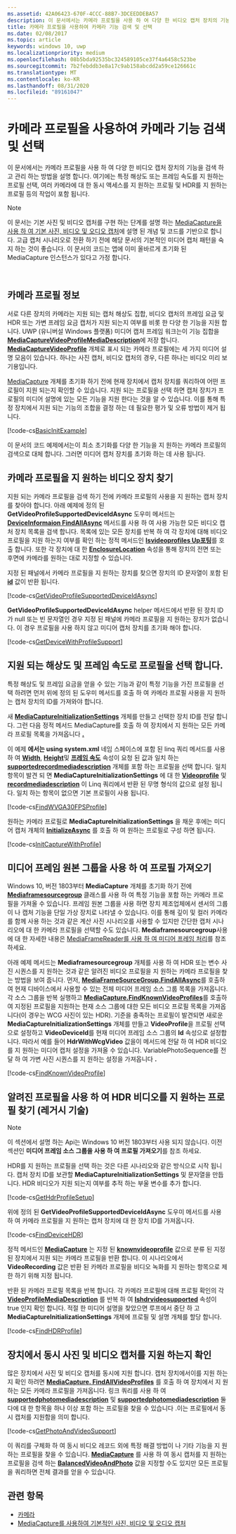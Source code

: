 ```yaml
---
ms.assetid: 42A06423-670F-4CCC-88B7-3DCEEDDEBA57
description: 이 문서에서는 카메라 프로필을 사용 하 여 다양 한 비디오 캡처 장치의 기능을 검색 하 고 관리 하는 방법을 설명 합니다. 여기에는 특정 해상도 또는 프레임 속도를 지 원하는 프로필 선택, 여러 카메라에 대 한 동시 액세스를 지 원하는 프로필 및 HDR를 지 원하는 프로필 등의 작업이 포함 됩니다.
title: 카메라 프로필을 사용하여 카메라 기능 검색 및 선택
ms.date: 02/08/2017
ms.topic: article
keywords: windows 10, uwp
ms.localizationpriority: medium
ms.openlocfilehash: 08b5bda92535bc324589105ce37f4a6458c523be
ms.sourcegitcommit: 7b2febddb3e8a17c9ab158abcdd2a59ce126661c
ms.translationtype: MT
ms.contentlocale: ko-KR
ms.lasthandoff: 08/31/2020
ms.locfileid: "89161047"
---
```

# <a name="discover-and-select-camera-capabilities-with-camera-profiles"></a>카메라 프로필을 사용하여 카메라 기능 검색 및 선택



이 문서에서는 카메라 프로필을 사용 하 여 다양 한 비디오 캡처 장치의 기능을 검색 하 고 관리 하는 방법을 설명 합니다. 여기에는 특정 해상도 또는 프레임 속도를 지 원하는 프로필 선택, 여러 카메라에 대 한 동시 액세스를 지 원하는 프로필 및 HDR를 지 원하는 프로필 등의 작업이 포함 됩니다.

> [!NOTE] 
> 이 문서는 기본 사진 및 비디오 캡처를 구현 하는 단계를 설명 하는 [MediaCapture을 사용 하 여 기본 사진, 비디오 및 오디오 캡처](basic-photo-video-and-audio-capture-with-MediaCapture.md)에 설명 된 개념 및 코드를 기반으로 합니다. 고급 캡처 시나리오로 전환 하기 전에 해당 문서의 기본적인 미디어 캡처 패턴을 숙지 하는 것이 좋습니다. 이 문서의 코드는 앱에 이미 올바르게 초기화 된 MediaCapture 인스턴스가 있다고 가정 합니다.

 

## <a name="about-camera-profiles"></a>카메라 프로필 정보

서로 다른 장치의 카메라는 지원 되는 캡처 해상도 집합, 비디오 캡처의 프레임 요금 및 HDR 또는 가변 프레임 요금 캡처가 지원 되는지 여부를 비롯 한 다양 한 기능을 지원 합니다. UWP (유니버설 Windows 플랫폼) 미디어 캡처 프레임 워크는이 기능 집합을 [**MediaCaptureVideoProfileMediaDescription**](/uwp/api/Windows.Media.Capture.MediaCaptureVideoProfileMediaDescription)에 저장 합니다. [**MediaCaptureVideoProfile**](/uwp/api/Windows.Media.Capture.MediaCaptureVideoProfile) 개체로 표시 되는 카메라 프로필에는 세 가지 미디어 설명 모음이 있습니다. 하나는 사진 캡처, 비디오 캡처의 경우, 다른 하나는 비디오 미리 보기용입니다.

[MediaCapture](./index.md) 개체를 초기화 하기 전에 현재 장치에서 캡처 장치를 쿼리하여 어떤 프로필이 지원 되는지 확인할 수 있습니다. 지원 되는 프로필을 선택 하면 캡처 장치가 프로필의 미디어 설명에 있는 모든 기능을 지원 한다는 것을 알 수 있습니다. 이를 통해 특정 장치에서 지원 되는 기능의 조합을 결정 하는 데 필요한 평가 및 오류 방법이 제거 됩니다.

[!code-cs[BasicInitExample](./code/BasicMediaCaptureWin10/cs/MainPage.xaml.cs#SnippetBasicInitExample)]

이 문서의 코드 예제에서는이 최소 초기화를 다양 한 기능을 지 원하는 카메라 프로필의 검색으로 대체 합니다. 그러면 미디어 캡처 장치를 초기화 하는 데 사용 됩니다.

## <a name="find-a-video-device-that-supports-camera-profiles"></a>카메라 프로필을 지 원하는 비디오 장치 찾기

지원 되는 카메라 프로필을 검색 하기 전에 카메라 프로필의 사용을 지 원하는 캡처 장치를 찾아야 합니다. 아래 예제에 정의 된 **GetVideoProfileSupportedDeviceIdAsync** 도우미 메서드는 [**DeviceInformaion FindAllAsync**](/uwp/api/windows.devices.enumeration.deviceinformation.findallasync) 메서드를 사용 하 여 사용 가능한 모든 비디오 캡처 장치 목록을 검색 합니다. 목록에 있는 모든 장치를 반복 하 여 각 장치에 대해 비디오 프로필을 지원 하는지 여부를 확인 하는 정적 메서드인 [**Isvideoprofiles Up포팅**](/uwp/api/windows.media.capture.mediacapture.isvideoprofilesupported)를 호출 합니다. 또한 각 장치에 대 한 [**EnclosureLocation**](/uwp/api/windows.devices.enumeration.enclosurelocation.panel) 속성을 통해 장치의 전면 또는 후면에 카메라를 원하는 대로 지정할 수 있습니다.

지정 된 패널에서 카메라 프로필을 지 원하는 장치를 찾으면 장치의 ID 문자열이 포함 된 [**id**](/uwp/api/windows.devices.enumeration.deviceinformation.id) 값이 반환 됩니다.

[!code-cs[GetVideoProfileSupportedDeviceIdAsync](./code/BasicMediaCaptureWin10/cs/MainPage.xaml.cs#SnippetGetVideoProfileSupportedDeviceIdAsync)]

**GetVideoProfileSupportedDeviceIdAsync** helper 메서드에서 반환 된 장치 ID가 null 또는 빈 문자열인 경우 지정 된 패널에 카메라 프로필을 지 원하는 장치가 없습니다. 이 경우 프로필을 사용 하지 않고 미디어 캡처 장치를 초기화 해야 합니다.

[!code-cs[GetDeviceWithProfileSupport](./code/BasicMediaCaptureWin10/cs/MainPage.xaml.cs#SnippetGetDeviceWithProfileSupport)]

## <a name="select-a-profile-based-on-supported-resolution-and-frame-rate"></a>지원 되는 해상도 및 프레임 속도로 프로필을 선택 합니다.

특정 해상도 및 프레임 요금을 얻을 수 있는 기능과 같이 특정 기능을 가진 프로필을 선택 하려면 먼저 위에 정의 된 도우미 메서드를 호출 하 여 카메라 프로필 사용을 지 원하는 캡처 장치의 ID를 가져와야 합니다.

새 [**MediaCaptureInitializationSettings**](/uwp/api/Windows.Media.Capture.MediaCaptureInitializationSettings) 개체를 만들고 선택한 장치 ID를 전달 합니다. 그런 다음 정적 메서드 MediaCapture를 호출 하 여 장치에서 지 원하는 모든 카메라 프로필 목록을 가져옵니다 [**.**](/uwp/api/windows.media.capture.mediacapture.findallvideoprofiles)

이 예제 **에서는 using system.xml** 네임 스페이스에 포함 된 linq 쿼리 메서드를 사용 하 여 [**Width**](/uwp/api/windows.media.capture.mediacapturevideoprofilemediadescription.width), [**Height**](/uwp/api/windows.media.capture.mediacapturevideoprofilemediadescription.height)및 [**프레임 속도**](/uwp/api/windows.media.capture.mediacapturevideoprofilemediadescription.framerate) 속성이 요청 된 값과 일치 하는 [**supportedrecordmediadescription**](/uwp/api/windows.media.capture.mediacapturevideoprofile.supportedrecordmediadescription) 개체를 포함 하는 프로필을 선택 합니다. 일치 항목이 발견 되 면 **MediaCaptureInitializationSettings** 에 대 한 [**Videoprofile**](/uwp/api/windows.media.capture.mediacaptureinitializationsettings.videoprofile) 및 [**recordmediadescription**](/uwp/api/windows.media.capture.mediacaptureinitializationsettings.recordmediadescription) 이 Linq 쿼리에서 반환 된 무명 형식의 값으로 설정 됩니다. 일치 하는 항목이 없으면 기본 프로필이 사용 됩니다.

[!code-cs[FindWVGA30FPSProfile](./code/BasicMediaCaptureWin10/cs/MainPage.xaml.cs#SnippetFindWVGA30FPSProfile)]

원하는 카메라 프로필로 **MediaCaptureInitializationSettings** 을 채운 후에는 미디어 캡처 개체의 [**InitializeAsync**](/uwp/api/windows.media.capture.mediacapture.initializeasync) 를 호출 하 여 원하는 프로필로 구성 하면 됩니다.

[!code-cs[InitCaptureWithProfile](./code/BasicMediaCaptureWin10/cs/MainPage.xaml.cs#SnippetInitCaptureWithProfile)]

## <a name="use-media-frame-source-groups-to-get-profiles"></a>미디어 프레임 원본 그룹을 사용 하 여 프로필 가져오기

Windows 10, 버전 1803부터 **MediaCapture** 개체를 초기화 하기 전에 [**Mediaframesourcegroup**](/uwp/api/windows.media.capture.frames.mediaframesourcegroup) 클래스를 사용 하 여 특정 기능을 포함 하는 카메라 프로필을 가져올 수 있습니다. 프레임 원본 그룹을 사용 하면 장치 제조업체에서 센서의 그룹이 나 캡처 기능을 단일 가상 장치로 나타낼 수 있습니다. 이를 통해 깊이 및 컬러 카메라를 함께 사용 하는 것과 같은 계산 사진 시나리오를 사용할 수 있지만 간단한 캡처 시나리오에 대 한 카메라 프로필을 선택할 수도 있습니다. **Mediaframesourcegroup**사용에 대 한 자세한 내용은 [MediaFrameReader를 사용 하 여 미디어 프레임 처리](process-media-frames-with-mediaframereader.md)를 참조 하세요.

아래 예제 메서드는 **Mediaframesourcegroup** 개체를 사용 하 여 HDR 또는 변수 사진 시퀀스를 지 원하는 것과 같은 알려진 비디오 프로필을 지 원하는 카메라 프로필을 찾는 방법을 보여 줍니다. 먼저, [**MediaFrameSourceGroup.FindAllAsync**](/uwp/api/windows.media.capture.frames.mediaframesourcegroup.findallasync)를 호출하여 현재 디바이스에서 사용할 수 있는 전체 미디어 프레임 소스 그룹 목록을 가져옵니다. 각 소스 그룹을 반복 실행하고 [**MediaCapture.FindKnownVideoProfiles**](/uwp/api/windows.media.capture.mediacapture.findknownvideoprofiles)를 호출하여 지정된 프로필을 지원하는 현재 소스 그룹에 대한 모든 비디오 프로필 목록을 가져옵니다(이 경우는 WCG 사진이 있는 HDR). 기준을 충족하는 프로필이 발견되면 새로운 **MediaCaptureInitializationSettings** 개체를 만들고 **VideoProfile**을 프로필 선택으로 설정하고  **VideoDeviceId**를 현재 미디어 프레임 소스 그룹의 **Id** 속성으로 설정합니다. 따라서 예를 들어 **HdrWithWcgVideo** 값을이 메서드에 전달 하 여 HDR 비디오를 지 원하는 미디어 캡처 설정을 가져올 수 있습니다. VariablePhotoSequence를 전달 하 여 가변 사진 시퀀스를 지 원하는 설정을 가져옵니다 **.**

 [!code-cs[FindKnownVideoProfile](./code/BasicMediaCaptureWin10/cs/MainPage.xaml.cs#SnippetFindKnownVideoProfile)]

## <a name="use-known-profiles-to-find-a-profile-that-supports-hdr-video-legacy-technique"></a>알려진 프로필을 사용 하 여 HDR 비디오를 지 원하는 프로필 찾기 (레거시 기술)

> [!NOTE] 
> 이 섹션에서 설명 하는 Api는 Windows 10 버전 1803부터 사용 되지 않습니다. 이전 섹션인 **미디어 프레임 소스 그룹을 사용 하 여 프로필 가져오기**를 참조 하세요.

HDR를 지 원하는 프로필을 선택 하는 것은 다른 시나리오와 같은 방식으로 시작 됩니다. 캡처 장치 ID를 보관할 **MediaCaptureInitializationSettings** 및 문자열을 만듭니다. HDR 비디오가 지원 되는지 여부를 추적 하는 부울 변수를 추가 합니다.

[!code-cs[GetHdrProfileSetup](./code/BasicMediaCaptureWin10/cs/MainPage.xaml.cs#SnippetGetHdrProfileSetup)]

위에 정의 된 **GetVideoProfileSupportedDeviceIdAsync** 도우미 메서드를 사용 하 여 카메라 프로필을 지 원하는 캡처 장치에 대 한 장치 ID를 가져옵니다.

[!code-cs[FindDeviceHDR](./code/BasicMediaCaptureWin10/cs/MainPage.xaml.cs#SnippetFindDeviceHDR)]

정적 메서드인 [**MediaCapture**](/uwp/api/windows.media.capture.mediacapture.findknownvideoprofiles) 는 지정 된 [**knownvideoprofile**](/uwp/api/Windows.Media.Capture.KnownVideoProfile) 값으로 분류 된 지정 된 장치에서 지원 되는 카메라 프로필을 반환 합니다. 이 시나리오에서 **VideoRecording** 값은 반환 된 카메라 프로필을 비디오 녹화를 지 원하는 항목으로 제한 하기 위해 지정 됩니다.

반환 된 카메라 프로필 목록을 반복 합니다. 각 카메라 프로필에 대해 프로필 확인의 각 [**VideoProfileMediaDescription**](/uwp/api/Windows.Media.Capture.MediaCaptureVideoProfileMediaDescription) 를 반복 하 여 [**Ishdrvideosupported**](/uwp/api/windows.media.capture.mediacapturevideoprofilemediadescription.ishdrvideosupported) 속성이 true 인지 확인 합니다. 적절 한 미디어 설명을 찾았으면 루프에서 중단 하 고 **MediaCaptureInitializationSettings** 개체에 프로필 및 설명 개체를 할당 합니다.

[!code-cs[FindHDRProfile](./code/BasicMediaCaptureWin10/cs/MainPage.xaml.cs#SnippetFindHDRProfile)]

## <a name="determine-if-a-device-supports-simultaneous-photo-and-video-capture"></a>장치에서 동시 사진 및 비디오 캡처를 지원 하는지 확인

많은 장치에서 사진 및 비디오 캡처를 동시에 지원 합니다. 캡처 장치에서이를 지원 하는지 확인 하려면 [**MediaCapture. FindAllVideoProfiles**](/uwp/api/windows.media.capture.mediacapture.findallvideoprofiles) 를 호출 하 여 장치에서 지 원하는 모든 카메라 프로필을 가져옵니다. 링크 쿼리를 사용 하 여 [**supportedphotomediadescription**](/uwp/api/windows.media.capture.mediacapturevideoprofile.supportedphotomediadescription) 및 [**supportedphotomediadescription**](/uwp/api/windows.media.capture.mediacapturevideoprofile.supportedrecordmediadescription) 둘 다에 대 한 항목을 하나 이상 포함 하는 프로필을 찾을 수 있습니다 .이는 프로필에서 동시 캡처를 지원함을 의미 합니다.

[!code-cs[GetPhotoAndVideoSupport](./code/BasicMediaCaptureWin10/cs/MainPage.xaml.cs#SnippetGetPhotoAndVideoSupport)]

이 쿼리를 구체화 하 여 동시 비디오 레코드 외에 특정 해결 방법이 나 기타 기능을 지 원하는 프로필을 찾을 수 있습니다. [**MediaCapture**](/uwp/api/windows.media.capture.mediacapture.findknownvideoprofiles) 를 사용 하 여 동시 캡처를 지 원하는 프로필을 검색 하는 [**BalancedVideoAndPhoto**](/uwp/api/Windows.Media.Capture.KnownVideoProfile) 값을 지정할 수도 있지만 모든 프로필을 쿼리하면 전체 결과를 얻을 수 있습니다.

## <a name="related-topics"></a>관련 항목

* [카메라](camera.md)
* [MediaCapture를 사용하여 기본적인 사진, 비디오 및 오디오 캡처](basic-photo-video-and-audio-capture-with-MediaCapture.md)
 

 